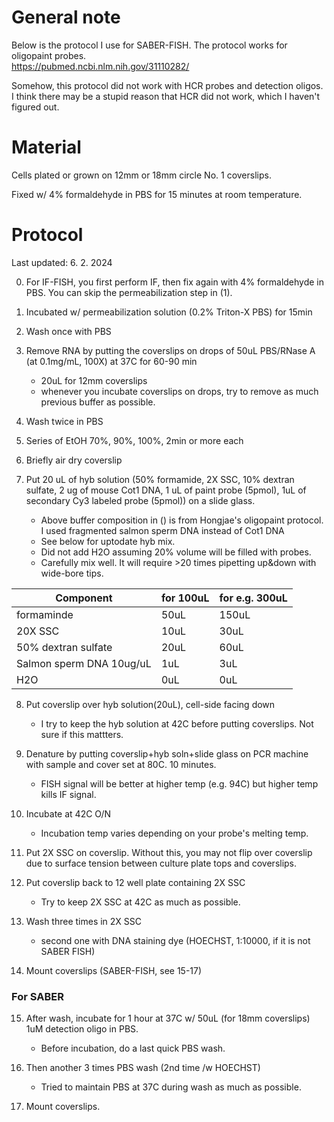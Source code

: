 # General note 
Below is the protocol I use for SABER-FISH. The protocol works for oligopaint probes.<br>
https://pubmed.ncbi.nlm.nih.gov/31110282/

Somehow, this protocol did not work with HCR probes and detection oligos. I think there may be a stupid reason that HCR did not work, which I haven't figured out. 

# Material 
Cells plated or grown on 12mm or 18mm circle No. 1 coverslips.

Fixed w/ 4% formaldehyde in PBS for 15 minutes at room temperature.

# Protocol 

Last updated: 6. 2. 2024

0. For IF-FISH, you first perform IF, then fix again with 4% formaldehyde in PBS. You can skip the permeabilization step in (1).

1. Incubated w/ permeabilization solution (0.2% Triton-X PBS) for 15min

2. Wash once with PBS

3. Remove RNA by putting the coverslips on drops of 50uL PBS/RNase A (at 0.1mg/mL, 100X) at 37C for 60-90 min
   - 20uL for 12mm coverslips
   - whenever you incubate coverslips on drops, try to remove as much previous buffer as possible.

4. Wash twice in PBS
 
5. Series of EtOH 70%, 90%, 100%, 2min or more each

6. Briefly air dry coverslip
 
7. Put 20 uL of hyb solution (50% formamide, 2X SSC, 10% dextran sulfate, 2 ug of mouse Cot1 DNA, 1 uL of paint probe (5pmol), 1uL of secondary Cy3 labeled probe (5pmol)) on a slide glass. 
   - Above buffer composition in () is from Hongjae's oligopaint protocol. I used fragmented salmon sperm DNA instead of Cot1 DNA
   - See below for uptodate hyb mix. 
   - Did not add H2O assuming 20% volume will be filled with probes.
   - Carefully mix well. It will require >20 times pipetting up&down with wide-bore tips.

|Component| for 100uL| for e.g. 300uL|
|---------|----------|---------------|
|formaminde|50uL|150uL|
|20X SSC|   10uL| 30uL|
|50% dextran sulfate| 20uL|60uL|
|Salmon sperm DNA 10ug/uL|   1uL | 3uL|
|H2O     |                    0uL | 0uL|

8. Put coverslip over hyb solution(20uL), cell-side facing down
   - I try to keep the hyb solution at 42C before putting coverslips. Not sure if this mattters.

9. Denature by putting coverslip+hyb soln+slide glass on PCR machine with sample and cover set at 80C. 10 minutes. 
   - FISH signal will be better at higher temp (e.g. 94C) but higher temp kills IF signal.

10. Incubate at 42C O/N 
    - Incubation temp varies depending on your probe's melting temp.

11. Put 2X SSC on coverslip. Without this, you may not flip over coverslip due to surface tension between culture plate tops and coverslips.
 
12. Put coverslip back to 12 well plate containing 2X SSC 
    - Try to keep 2X SSC at 42C as much as possible. 

13. Wash three times in 2X SSC 
    - second one with DNA staining dye (HOECHST, 1:10000, if it is not SABER FISH)

14. Mount coverslips (SABER-FISH, see 15-17)


### For SABER
15. After wash, incubate for 1 hour at 37C w/ 50uL (for 18mm coverslips) 1uM detection oligo in PBS. 
    - Before incubation, do a last quick PBS wash.

16. Then another 3 times PBS wash (2nd time /w HOECHST)
    - Tried to maintain PBS at 37C during wash as much as possible. 

17. Mount coverslips.

